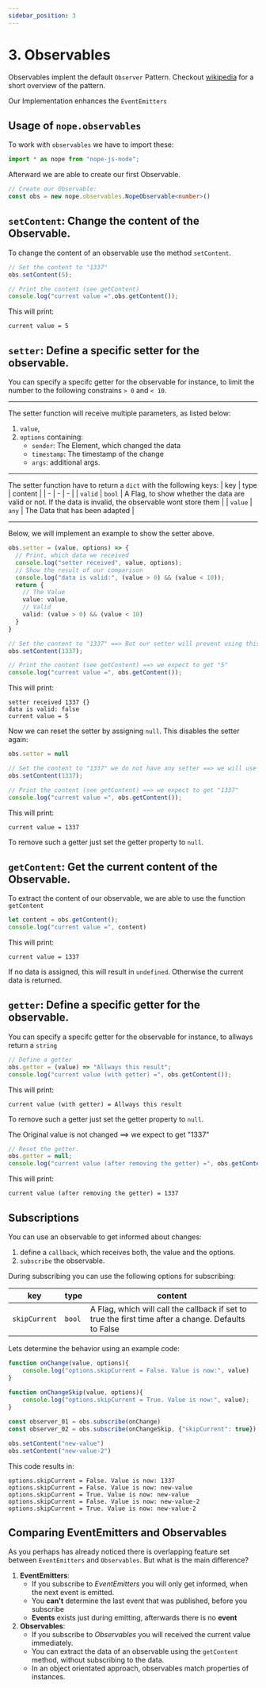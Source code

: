 ```yaml
---
sidebar_position: 3
---
```


# 3. Observables

Observables implent the default `Observer` Pattern. Checkout [wikipedia](https://en.wikipedia.org/wiki/Observer_pattern) for a short overview of the pattern. 

Our Implementation enhances the `EventEmitters`

## Usage of `nope.observables`

To work with `observables` we have to import these:

```typescript
import * as nope from "nope-js-node";
```

Afterward we are able to create our first Observable.

```typescript
// Create our Observable:
const obs = new nope.observables.NopeObservable<number>()
```

## `setContent`: Change the content of the Observable.

To change the content of an observable use the method `setContent`.


```typescript
// Set the content to "1337"
obs.setContent(5);

// Print the content (see getContent)
console.log("current value =",obs.getContent());
```
This will print:

    current value = 5
    

## `setter`: Define a specific setter for the observable.

You can specify a specifc getter for the observable for instance, to limit the number to the following constrains `> 0` and `< 10`.

---

The setter function will receive multiple parameters, as listed below:

1. `value`,
2. ``options`` containing:
    * `sender`: The Element, which changed the data
    * `timestamp`: The timestamp of the change
    * `args`: additional args. 

---

The setter function have to return a `dict` with the following keys:
| key | type | content |
| - | - | - |
| `valid` | `bool` | A Flag, to show whether the data are valid or not. If the data is invalid, the observable wont store them |
| `value` | `any` | The Data that has been adapted |

---

Below, we will implement an example to show the setter above.


```typescript
obs.setter = (value, options) => {
  // Print, which data we received
  console.log("setter received", value, options);
  // Show the result of our comparison
  console.log("data is valid:", (value > 0) && (value < 10));
  return {
    // The Value
    value: value,
    // Valid
    valid: (value > 0) && (value < 10)
  }
}

// Set the content to "1337" ==> But our setter will prevent using this value because it isnt valid.
obs.setContent(1337);

// Print the content (see getContent) ==> we expect to get "5"
console.log("current value =", obs.getContent());
```

This will print:

    setter received 1337 {}
    data is valid: false
    current value = 5
    

Now we can reset the setter by assigning `null`. This disables the setter again:

```typescript
obs.setter = null

// Set the content to "1337" we do not have any setter ==> we will use this parameter
obs.setContent(1337);

// Print the content (see getContent) ==> we expect to get "1337"
console.log("current value =", obs.getContent());
```

This will print:

    current value = 1337
    

To remove such a getter just set the getter property to `null`.

## `getContent`: Get the current content of the Observable.
To extract the content of our observable, we are able to use the function `getContent`


```typescript
let content = obs.getContent();
console.log("current value =", content)
```

This will print:

    current value = 1337
    

If no data is assigned, this will result in `undefined`. Otherwise the current data is returned.

## `getter`: Define a specific getter for the observable.

You can specify a specifc getter for the observable for instance, to allways return a `string`


```typescript
// Define a getter
obs.getter = (value) => "Allways this result";
console.log("current value (with getter) =", obs.getContent());
```

This will print:

    current value (with getter) = Allways this result
    

To remove such a getter just set the getter property to `null`. 

The Original value is not changed ==> we expect to get "1337"


```typescript
// Reset the getter.
obs.getter = null;
console.log("current value (after removing the getter) =", obs.getContent());
```

This will print:

    current value (after removing the getter) = 1337
    

## Subscriptions

You can use an observable to get informed about changes:

1. define a `callback`, which receives both, the value and the options.
2. `subscribe` the observable.

During subscribing you can use the following options for subscribing:

| key | type | content |
| - | - | - |
| `skipCurrent` | `bool` | A Flag, which will call the callback if set to true the first time after a change. Defaults to False |

Lets determine the behavior using an example code:

```typescript
function onChange(value, options){
    console.log("options.skipCurrent = False. Value is now:", value)
}
    
function onChangeSkip(value, options){
    console.log("options.skipCurrent = True. Value is now:", value);
}

const observer_01 = obs.subscribe(onChange)
const observer_02 = obs.subscribe(onChangeSkip, {"skipCurrent": true})

obs.setContent("new-value")
obs.setContent("new-value-2")
```

This code results in:

    options.skipCurrent = False. Value is now: 1337
    options.skipCurrent = False. Value is now: new-value
    options.skipCurrent = True. Value is now: new-value
    options.skipCurrent = False. Value is now: new-value-2
    options.skipCurrent = True. Value is now: new-value-2


## Comparing EventEmitters and Observables

As you perhaps has already noticed there is overlapping feature set between `EventEmitters` and `Observables`. But what is the main difference?

1. **EventEmitters**:
    - If you subscribe to *EventEmitters* you will only get informed, when the next event is emitted.
    - You **can't** determine the last event that was published, before you subscribe
    - **Events** exists just during emitting, afterwards there is no **event**
2. **Observables**:
    - If you subscribe to *Observables* you will received the current value immediately.
    - You can extract the data of an observable using the `getContent` method, without subscribing to the data.
    - In an object orientated approach, observables match properties of instances.

